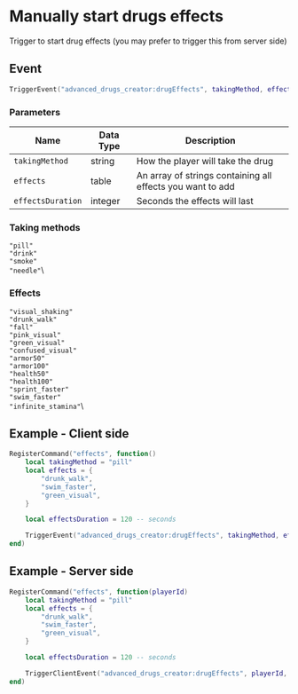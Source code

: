 # Manually start drugs effects

Trigger to start drug effects (you may prefer to trigger this from server side)

## Event

```lua
TriggerEvent("advanced_drugs_creator:drugEffects", takingMethod, effects, effectsDuration)
```

### Parameters

| Name              | Data Type | Description                                                |
| ----------------- | --------- | ---------------------------------------------------------- |
| `takingMethod`    | string    | How the player will take the drug                          |
| `effects`         | table     | An array of strings containing all effects you want to add |
| `effectsDuration` | integer   | Seconds the effects will last                              |

### Taking methods

`"pill"`\
`"drink"`\
`"smoke"`\
`"needle"`\


### Effects

`"visual_shaking"`\
`"drunk_walk"`\
`"fall"`\
`"pink_visual"`\
`"green_visual"`\
`"confused_visual"`\
`"armor50"`\
`"armor100"`\
`"health50"`\
`"health100"`\
`"sprint_faster"`\
`"swim_faster"`\
`"infinite_stamina"`\


## Example - Client side

```lua
RegisterCommand("effects", function() 
    local takingMethod = "pill"
    local effects = {
        "drunk_walk",
        "swim_faster",
        "green_visual",
    }

    local effectsDuration = 120 -- seconds

    TriggerEvent("advanced_drugs_creator:drugEffects", takingMethod, effects, effectsDuration)
end)
```

## Example - Server side

```lua
RegisterCommand("effects", function(playerId) 
    local takingMethod = "pill"
    local effects = {
        "drunk_walk",
        "swim_faster",
        "green_visual",
    }

    local effectsDuration = 120 -- seconds

    TriggerClientEvent("advanced_drugs_creator:drugEffects", playerId, takingMethod, effects, effectsDuration)
end)
```
